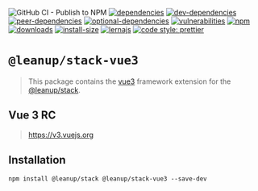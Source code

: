 ![GitHub CI - Publish to NPM](https://github.com/leanupjs/leanup/workflows/GitHub%20CI%20-%20Publish%20to%20NPM/badge.svg)
[![dependencies][dependencies]][dependencies-url]
[![dev-dependencies][dev-dependencies]][peer-dependencies-url]
[![peer-dependencies][peer-dependencies]][peer-dependencies-url]
[![optional-dependencies][optional-dependencies]][peer-dependencies-url]
[![vulnerabilities][vulnerabilities]][vulnerabilities-url]
[![npm][npm]][npm-url]
[![downloads][downloads]][downloads-url]
[![install-size][install-size]][install-size-url]
[![lernajs][lernajs]][lernajs-url]
[![code style: prettier](https://img.shields.io/badge/code_style-prettier-ff69b4.svg)](https://github.com/prettier/prettier)

[npm]: https://img.shields.io/npm/v/@leanup/cli-vue3
[npm-url]: https://www.npmjs.com/package/@leanup/cli-vue3
[dependencies]: https://status.david-dm.org/gh/leanupjs/leanup.svg?path=packages/stack/frameworks/vue3&ref=release/1.1
[dependencies-url]: https://david-dm.org/leanupjs/leanup?path=packages/stack/frameworks/vue3&ref=release/1.1
[dev-dependencies]: https://status.david-dm.org/gh/leanupjs/leanup.svg?path=packages/stack/frameworks/vue3&ref=release/1.1&type=dev
[dev-dependencies-url]: https://david-dm.org/leanupjs/leanup?path=packages/stack/frameworks/vue3&ref=release/1.1&type=dev
[peer-dependencies]: https://status.david-dm.org/gh/leanupjs/leanup.svg?path=packages/stack/frameworks/vue3&ref=release/1.1&type=peer
[peer-dependencies-url]: https://david-dm.org/leanupjs/leanup?path=packages/stack/frameworks/vue3&ref=release/1.1&type=peer
[optional-dependencies]: https://status.david-dm.org/gh/leanupjs/leanup.svg?path=packages/stack/frameworks/vue3&ref=release/1.1&type=optional
[optional-dependencies-url]: https://david-dm.org/leanupjs/leanup?path=packages/stack/frameworks/vue3&ref=release/1.1&type=optional
[vulnerabilities]: https://snyk.io/test/npm/@leanup/cli-vue3/badge.svg
[vulnerabilities-url]: https://snyk.io/test/npm/@leanup/cli-vue3
[downloads]: https://img.shields.io/npm/dt/@leanup/cli-vue3
[downloads-url]: https://npmcharts.com/compare/@leanup/cli-vue3?minimal=true
[install-size]: https://packagephobia.now.sh/badge?p=@leanup/cli-vue3@next
[install-size-url]: https://packagephobia.now.sh/result?p=@leanup/cli-vue3@next
[lernajs]: https://img.shields.io/badge/managed%20with-lerna-blueviolet
[lernajs-url]: https://lerna.js.org

# `@leanup/stack-vue3`

> This package contains the [vue3](https://v3.vuejs.org) framework extension for the [@leanup/stack](https://www.npmjs.com/package/@leanup/stack).

## Vue 3 RC

> https://v3.vuejs.org

## Installation

`npm install @leanup/stack @leanup/stack-vue3 --save-dev`
